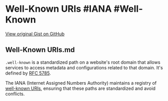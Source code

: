 # Well-Known URIs #IANA #Well-Known

[View original Gist on GitHub](https://gist.github.com/Integralist/3af3a4bfa038ed873c168709240e7213)

## Well-Known URIs.md

`.well-known` is a standardized path on a website's root domain that allows services to access metadata and configurations related to that domain. It's defined by [RFC 5785].

The IANA (Internet Assigned Numbers Authority) maintains a registry of [well-known URIs][wellknown], ensuring that these paths are standardized and avoid conflicts.

[rfc 5785]: https://datatracker.ietf.org/doc/html/rfc5785
[wellknown]: https://www.iana.org/assignments/well-known-uris/well-known-uris.xhtml


